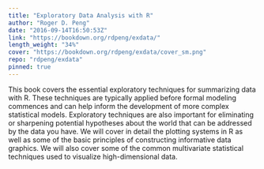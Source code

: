 ```yaml
---
title: "Exploratory Data Analysis with R"
author: "Roger D. Peng"
date: "2016-09-14T16:50:53Z"
link: "https://bookdown.org/rdpeng/exdata/"
length_weight: "34%"
cover: "https://bookdown.org/rdpeng/exdata/cover_sm.png"
repo: "rdpeng/exdata"
pinned: true
---
```


This book covers the essential exploratory techniques for summarizing data with R. These techniques are typically applied before formal modeling commences and can help inform the development of more complex statistical models. Exploratory techniques are also important for eliminating or sharpening potential hypotheses about the world that can be addressed by the data you have. We will cover in detail the plotting systems in R as well as some of the basic principles of constructing informative data graphics. We will also cover some of the common multivariate statistical techniques used to visualize high-dimensional data.
